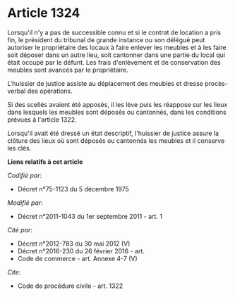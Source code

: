 # Article 1324

Lorsqu'il n'y a pas de successible connu et si le contrat de location a pris fin, le président du tribunal de grande instance
ou son délégué peut autoriser le propriétaire des locaux à faire enlever les meubles et à les faire soit déposer dans un
autre lieu, soit cantonner dans une partie du local qui était occupé par le défunt. Les frais d'enlèvement et de conservation
des meubles sont avancés par le propriétaire. 

L'huissier de justice assiste au déplacement des meubles et dresse procès-verbal des opérations. 

Si des scellés avaient été apposés, il les lève puis les réappose sur les lieux dans lesquels les meubles sont déposés ou
cantonnés, dans les conditions prévues à l'article 1322. 

Lorsqu'il avait été dressé un état descriptif, l'huissier de justice assure la clôture des lieux où sont déposés ou cantonnés
les meubles et il conserve les clés.

**Liens relatifs à cet article**

_Codifié par_:

  - Décret n°75-1123 du 5 décembre 1975

_Modifié par_:

  - Décret n°2011-1043 du 1er septembre 2011 - art. 1

_Cité par_:

  - Décret n°2012-783 du 30 mai 2012 (V)
  - Décret n°2016-230 du 26 février 2016 - art.
  - Code de commerce - art. Annexe 4-7 (V)

_Cite_:

  - Code de procédure civile - art. 1322

